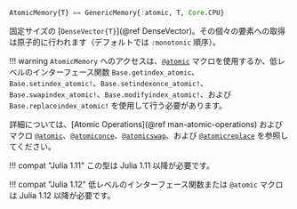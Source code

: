 ```julia
AtomicMemory{T} == GenericMemory{:atomic, T, Core.CPU}
```

固定サイズの [`DenseVector{T}`](@ref DenseVector)。その個々の要素への取得は原子的に行われます（デフォルトでは `:monotonic` 順序）。

!!! warning
    `AtomicMemory` へのアクセスは、[`@atomic`](@ref) マクロを使用するか、低レベルのインターフェース関数 `Base.getindex_atomic`、`Base.setindex_atomic!`、`Base.setindexonce_atomic!`、`Base.swapindex_atomic!`、`Base.modifyindex_atomic!`、および `Base.replaceindex_atomic!` を使用して行う必要があります。


詳細については、[Atomic Operations](@ref man-atomic-operations) およびマクロ [`@atomic`](@ref)、[`@atomiconce`](@ref)、[`@atomicswap`](@ref)、および [`@atomicreplace`](@ref) を参照してください。

!!! compat "Julia 1.11"
    この型は Julia 1.11 以降が必要です。


!!! compat "Julia 1.12"
    低レベルのインターフェース関数または `@atomic` マクロは Julia 1.12 以降が必要です。

